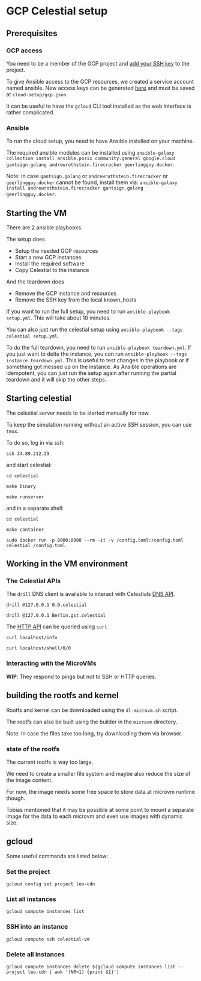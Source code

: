 # GCP Celestial setup

## Prerequisites

### GCP access
You need to be a member of the GCP project and [add your SSH key](https://console.cloud.google.com/compute/metadata/sshKeys?project=leo-cdn&folder&organizationId) to the project.

To give Ansible access to the GCP resources, we created a service account named ansible. New access keys can be generated [here](https://console.cloud.google.com/iam-admin/serviceaccounts/details/109872545193777506173/keys?project=leo-cdn) and must be saved at `cloud-setup/gcp.json`.

It can be useful to have the `gcloud` CLI tool installed as the web interface is rather complicated.

### Ansible

To run the cloud setup, you need to have Ansible installed on your machine.

The required ansible modules can be installed using `ansible-galaxy collection install ansible.posix community.general google.cloud gantsign.golang andrewrothstein.firecracker geerlingguy.docker`.

Note: In case `gantsign.golang` or `andrewrothstein.firecracker` or `geerlingguy.docker` cannot be found, install them via: `ansible-galaxy install andrewrothstein.firecracker gantsign.golang geerlingguy.docker`.

## Starting the VM

There are 2 ansible playbooks.

The setup does
- Setup the needed GCP resources
- Start a new GCP instances
- Install the required software
- Copy Celestial to the instance

And the teardown does
- Remove the GCP instance and resources
- Remove the SSH key from the local known_hosts

If you want to run the full setup, you need to run `ansible-playbook setup.yml`. This will take about 10 minutes.

You can also just run the celestial setup using `ansible-playbook --tags celestial setup.yml`.

To do the full teardown, you need to run `ansible-playbook teardown.yml`. If you just want to delte the instance, you can run `ansible-playbook --tags instance teardown.yml`. This is useful to test changes in the playbook or if something got messed up on the instance. As Ansible operations are idempotent, you can just run the setup again after running the partial teardown and it will skip the other steps.

## Starting celestial

The celestial server needs to be started manually for now.

To keep the simulation running without an active SSH session, you can use `tmux`.

To do so, log in via ssh:

`ssh 34.89.212.29`

and start celestial:

`cd celestial`

`make binary`

`make runserver`

and in a separate shell:

`cd celestial`

`make container`

`sudo docker run -p 8000:8000 --rm -it -v /config.toml:/config.toml celestial /config.toml`

## Working in the VM environment
### The Celestial APIs

The `drill` DNS client is available to interact with Celestials [DNS API](https://github.com/OpenFogStack/celestial#dns-api).

`drill @127.0.0.1 0.0.celestial`

`drill @127.0.0.1 Berlin.gst.celestial`

The [HTTP API](https://github.com/OpenFogStack/celestial#http-api) can be queried using `curl`

`curl localhost/info`

`curl localhost/shell/0/0`
### Interacting with the MicroVMs

**WIP**: They respond to pings but not to SSH or HTTP queries.

## building the rootfs and kernel

Rootfs and kernel can be downloaded using the `dl-microvm.sh` script.

The rootfs can also be built using the builder in the `microvm` directory.

Note: In case the files take too long, try downloading them via browser.

### state of the rootfs

The current rootfs is way too large.

We need to create a smaller file system and maybe also reduce the size of the image content.

For now, the image needs some free space to store data at microvm runtime though.

Tobias mentioned that it may be possible at some point to mount a separate image for the data to each microvm and even use images with dynamic size.

## gcloud
Some useful commands are listed below:

### Set the project
`gcloud config set project leo-cdn`

### List all instances
`gcloud compute instances list`

### SSH into an instance
`gcloud compute ssh celestial-vm`

### Delete all instances
`gcloud compute instances delete $(gcloud compute instances list --project leo-cdn | awk '(NR>1) {print $1}')`
